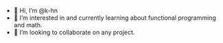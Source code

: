 - 👋 Hi, I’m @k-hn
- 👀 I’m interested in and currently learning about functional programming and math.
- 💞️ I’m looking to collaborate on any project.

